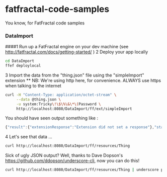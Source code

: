 fatfractal-code-samples
=======================
You know, for FatFractal code samples

### DataImport
####1 Run up a FatFractal engine on your dev machine (see http://fatfractal.com/docs/getting-started/ )
2 Deploy your app locally
```Bash
cd DataImport
ffef deploylocal
```
3 Import the data from the "thing.json" file using the "simpleImport" extension
** NB: We're using http here, for convenience. ALWAYS use https when talking to the internet
```Bash
curl -H "Content-Type: application/octet-stream" \
     --data @thing.json \
     -u system:Tricky\!\$\%\&\*\(Password \
     http://localhost:8080/DataImport/ff/ext/simpleImport
```
You should have seen output something like :
```javascript
{"result":{"extensionResponse":"Extension did not set a response"},"statusMessage":"Created 5 objects"}
```
4 Let's see that data ...
```bash
curl http://localhost:8080/DataImport/ff/resources/Thing 
```
Sick of ugly JSON output? Well, thanks to Dave Dopson's https://github.com/ddopson/underscore-cli, now you can do this!
```bash
curl http://localhost:8080/DataImport/ff/resources/Thing | underscore print --outfmt pretty
```
